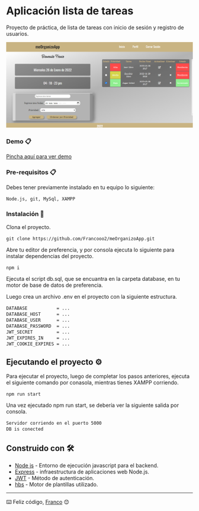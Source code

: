 # Aplicación lista de tareas

Proyecto de práctica, de lista de tareas con inicio de sesión y registro de usuarios.

![Perfil principal.](https://github.com/Francooo2/meOrganizoApp/blob/main/src/public/img/profile.png?raw=true "Perfil principal")


### Demo 📋

[Pincha aquí para ver demo](https://www.meorganizo.digital/)

### Pre-requisitos 📋

Debes tener previamente instalado en tu equipo lo siguiente:

```
Node.js, git, MySql, XAMPP
```

### Instalación 🔧

Clona el proyecto.

```
git clone https://github.com/Francooo2/meOrganizoApp.git
```

Abre tu editor de preferencia, y por consola ejecuta lo siguiente para instalar dependencias del proyecto.

```
npm i
```

Ejecuta el script db.sql, que se encuantra en la carpeta database, en tu motor de base de datos de preferencia.

Luego crea un archivo .env en el proyecto con la siguiente estructura.

```
DATABASE           = ...
DATABASE_HOST      = ...
DATABASE_USER      = ...
DATABASE_PASSWORD  = ...
JWT_SECRET         = ...
JWT_EXPIRES_IN     = ...
JWT_COOKIE_EXPIRES = ...
```

## Ejecutando el proyecto ⚙️

Para ejecutar el proyecto, luego de completar los pasos anteriores, ejecuta el siguiente comando por conasola, mientras tienes XAMPP corriendo.

```
npm run start
```
Una vez ejecutado npm run start, se debería ver la siguiente salida por consola.

```
Servidor corriendo en el puerto 5000
DB is conected
```

## Construido con 🛠️

* [Node js](https://nodejs.org/es/) - Entorno de ejecución javascript para el backend.
* [Express](https://expressjs.com/es/) - infraestructura de aplicaciones web Node.js.
* [JWT](https://jwt.io/) - Método de autenticación.
* [hbs](https://handlebarsjs.com/) - Motor de plantillas utilizado.

---
⌨️ Feliz código, [Franco](https://github.com/Francooo2) 😊
